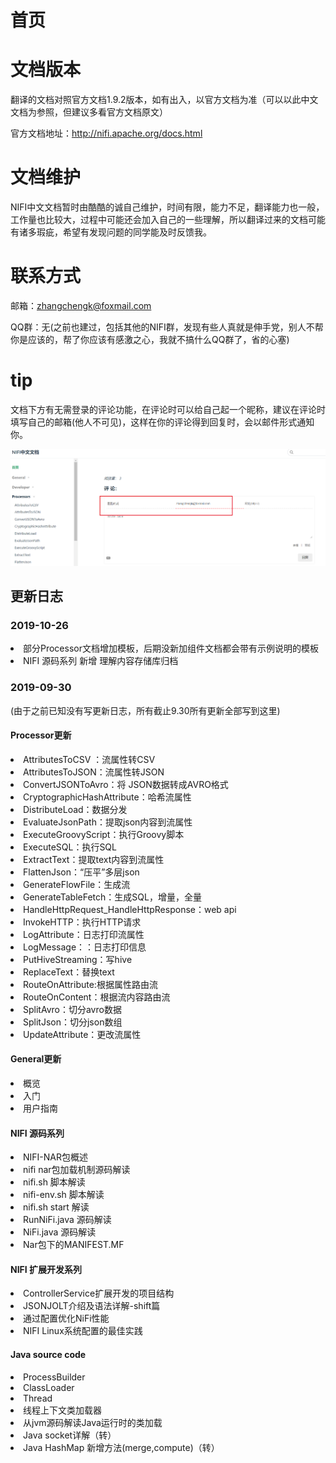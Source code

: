 # 首页

# 文档版本

翻译的文档对照官方文档1.9.2版本，如有出入，以官方文档为准（可以以此中文文档为参照，但建议多看官方文档原文）

官方文档地址：http://nifi.apache.org/docs.html

# 文档维护

NIFI中文文档暂时由酷酷的诚自己维护，时间有限，能力不足，翻译能力也一般，工作量也比较大，过程中可能还会加入自己的一些理解，所以翻译过来的文档可能有诸多瑕疵，希望有发现问题的同学能及时反馈我。

# 联系方式

邮箱：zhangchengk@foxmail.com

QQ群：无(之前也建过，包括其他的NIFI群，发现有些人真就是伸手党，别人不帮你是应该的，帮了你应该有感激之心，我就不搞什么QQ群了，省的心塞)

# tip

文档下方有无需登录的评论功能，在评论时可以给自己起一个昵称，建议在评论时填写自己的邮箱(他人不可见)，这样在你的评论得到回复时，会以邮件形式通知你。

![](./img/moment.png)

## 更新日志

### 2019-10-26

<li>部分Processor文档增加模板，后期没新加组件文档都会带有示例说明的模板</li>
<li>NIFI 源码系列 新增 理解内容存储库归档</li>

### 2019-09-30

(由于之前已知没有写更新日志，所有截止9.30所有更新全部写到这里)

#### Processor更新
<li>AttributesToCSV ：流属性转CSV</li>
<li>AttributesToJSON：流属性转JSON</li>
<li>ConvertJSONToAvro：将 JSON数据转成AVRO格式</li>
<li>CryptographicHashAttribute：哈希流属性</li>
<li>DistributeLoad：数据分发</li>
<li>EvaluateJsonPath：提取json内容到流属性</li>
<li>ExecuteGroovyScript：执行Groovy脚本</li>
<li>ExecuteSQL：执行SQL</li>
<li>ExtractText：提取text内容到流属性</li>
<li>FlattenJson：“压平”多层json</li>
<li>GenerateFlowFile：生成流</li>
<li>GenerateTableFetch：生成SQL，增量，全量</li>
<li>HandleHttpRequest_HandleHttpResponse：web api</li>
<li>InvokeHTTP：执行HTTP请求</li>
<li>LogAttribute：日志打印流属性</li>
<li>LogMessage：：日志打印信息</li>
<li>PutHiveStreaming：写hive</li>
<li>ReplaceText：替换text</li>
<li>RouteOnAttribute:根据属性路由流</li>
<li>RouteOnContent：根据流内容路由流</li>
<li>SplitAvro：切分avro数据</li>
<li>SplitJson：切分json数组</li>
<li>UpdateAttribute：更改流属性</li>

#### General更新
<li>概览</li>
<li>入门</li>
<li>用户指南</li>

#### NIFI 源码系列
<li>NIFI-NAR包概述</li>
<li>nifi nar包加载机制源码解读</li>
<li>nifi.sh 脚本解读</li>
<li>nifi-env.sh 脚本解读</li>
<li>nifi.sh start 解读</li>
<li>RunNiFi.java 源码解读</li>
<li>NiFi.java 源码解读</li>
<li>Nar包下的MANIFEST.MF</li>

#### NIFI 扩展开发系列
<li>ControllerService扩展开发的项目结构</li>
<li>JSONJOLT介绍及语法详解-shift篇</li>
<li>通过配置优化NiFi性能</li>
<li>NIFI Linux系统配置的最佳实践</li>

#### Java source code
<li>ProcessBuilder</li>
<li>ClassLoader</li>
<li>Thread</li>
<li>线程上下文类加载器</li>
<li>从jvm源码解读Java运行时的类加载</li>
<li>Java socket详解（转）</li>
<li>Java HashMap 新增方法(merge,compute)（转）</li>


